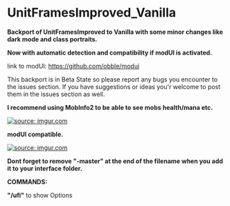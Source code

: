 # UnitFramesImproved_Vanilla
<b>Backport of UnitFramesImproved to Vanilla with some minor changes like dark mode and class portraits.</b>

<b>Now with automatic detection and compatibility if modUI is activated.</b>

link to modUI: https://github.com/obble/modui

This backport is in Beta State so please report any bugs you encounter to the issues section.
If you have suggestions or ideas you'r welcome to post them in the issues section as well.

<b>I recommend using MobInfo2 to be able to see mobs health/mana etc.</b>

<a href="http://imgur.com/Ud4z7Fo"><img src="http://i.imgur.com/Ud4z7Fo.png" title="source: imgur.com" /></a>

<b>modUI compatible.</b>

<a href="http://imgur.com/nwbY55L"><img src="http://i.imgur.com/nwbY55L.png" title="source: imgur.com" /></a>

<b>Dont forget to remove "-master" at the end of the filename when you add it to your interface folder.</b>

<b>COMMANDS: </b>

<b>"/ufi"</b> to show Options